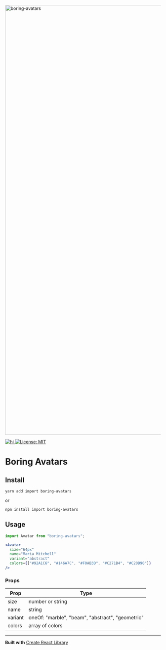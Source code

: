 <img width="1392" alt="boring-avatars" src="https://user-images.githubusercontent.com/912236/117571068-4063d200-b0cd-11eb-8de6-2a8471501d19.png">


<a href="https://www.npmjs.com/package/boring-avatars">

![hi](https://badgen.net/npm/v/boring-avatars)
[![License: MIT](https://img.shields.io/badge/License-MIT-yellow.svg)](https://opensource.org/licenses/MIT)


</a>

# Boring Avatars

## Install

```
yarn add import boring-avatars
```

or

```
npm install import boring-avatars
```

## Usage

```jsx
import Avatar from "boring-avatars";

<Avatar
  size="64px"
  name="Maria Mitchell"
  variant="abstract"
  colors={["#92A1C6", "#146A7C", "#F0AB3D", "#C271B4", "#C20D90"]}
/>


```

### Props

| Prop    | Type                                              |
| ------- | ------------------------------                    |
| size    | number or string                                  |
| name    | string                                            |
| variant | oneOf: "marble", "beam", "abstract", "geometric"  |
| colors  | array of colors                                   |

---

**Built with**
[Create React Library](https://github.com/DimiMikadze/create-react-library)
